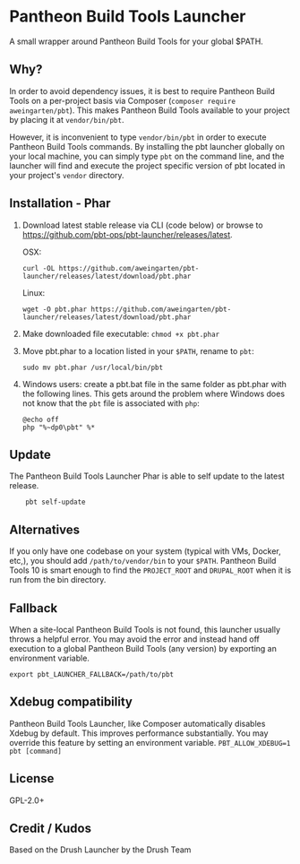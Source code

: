 # Pantheon Build Tools Launcher

A small wrapper around Pantheon Build Tools for your global $PATH.

## Why?

In order to avoid dependency issues, it is best to require Pantheon Build Tools on a per-project basis via Composer (`composer require aweingarten/pbt`). This makes Pantheon Build Tools available to your project by placing it at `vendor/bin/pbt`.

However, it is inconvenient to type `vendor/bin/pbt` in order to execute Pantheon Build Tools commands.  By installing the pbt launcher globally on your local machine, you can simply type `pbt` on the command line, and the launcher will find and execute the project specific version of pbt located in your project's `vendor` directory.

## Installation - Phar

1. Download latest stable release via CLI (code below) or browse to https://github.com/pbt-ops/pbt-launcher/releases/latest.

    OSX:
    ```Shell
    curl -OL https://github.com/aweingarten/pbt-launcher/releases/latest/download/pbt.phar
    ```

    Linux:

    ```Shell
    wget -O pbt.phar https://github.com/aweingarten/pbt-launcher/releases/latest/download/pbt.phar
    ```
1. Make downloaded file executable: `chmod +x pbt.phar`
1. Move pbt.phar to a location listed in your `$PATH`, rename to `pbt`:

    ```Shell
    sudo mv pbt.phar /usr/local/bin/pbt
    ```

1. Windows users: create a pbt.bat file in the same folder as pbt.phar with the following lines. This gets around the problem where Windows does not know that the `pbt` file is associated with `php`:

    ``` Bat
    @echo off
    php "%~dp0\pbt" %*
    ```

## Update

The Pantheon Build Tools Launcher Phar is able to self update to the latest release.

```Shell
    pbt self-update
```

## Alternatives

If you only have one codebase on your system (typical with VMs, Docker, etc,), you should add `/path/to/vendor/bin` to your `$PATH`. Pantheon Build Tools 10 is smart enough to find the `PROJECT_ROOT` and `DRUPAL_ROOT` when it is run from the bin directory.

## Fallback

When a site-local Pantheon Build Tools is not found, this launcher usually throws a helpful error.
You may avoid the error and instead hand off execution to a global Pantheon Build Tools (any version)
by exporting an environment variable.

`export pbt_LAUNCHER_FALLBACK=/path/to/pbt`

## Xdebug compatibility

Pantheon Build Tools Launcher, like Composer automatically disables Xdebug by default. This improves performance substantially. You may override this feature by setting an environment variable. ``PBT_ALLOW_XDEBUG=1 pbt [command]``

## License

GPL-2.0+

## Credit / Kudos
Based on the Drush Launcher by the Drush Team
